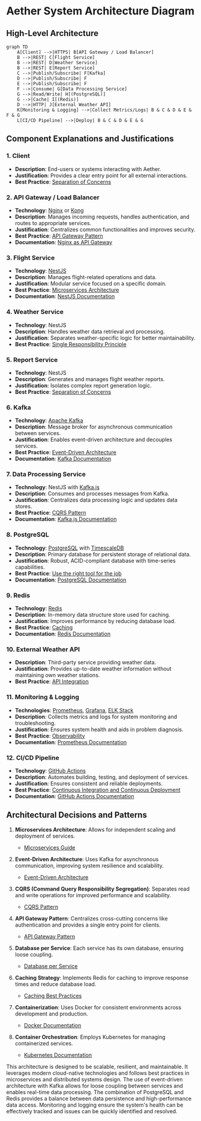 # Aether System Architecture Diagram

## High-Level Architecture

```mermaid
graph TD
    A[Client] -->|HTTPS| B[API Gateway / Load Balancer]
    B -->|REST| C[Flight Service]
    B -->|REST| D[Weather Service]
    B -->|REST| E[Report Service]
    C -->|Publish/Subscribe| F[Kafka]
    D -->|Publish/Subscribe| F
    E -->|Publish/Subscribe| F
    F -->|Consume| G[Data Processing Service]
    G -->|Read/Write| H[(PostgreSQL)]
    G -->|Cache| I[(Redis)]
    D -->|HTTP| J[External Weather API]
    K[Monitoring & Logging] -->|Collect Metrics/Logs| B & C & D & E & F & G
    L[CI/CD Pipeline] -->|Deploy| B & C & D & E & G
```

## Component Explanations and Justifications

### 1. Client
- **Description**: End-users or systems interacting with Aether.
- **Justification**: Provides a clear entry point for all external interactions.
- **Best Practice**: [Separation of Concerns](https://en.wikipedia.org/wiki/Separation_of_concerns)

### 2. API Gateway / Load Balancer
- **Technology**: [Nginx](https://www.nginx.com/) or [Kong](https://konghq.com/)
- **Description**: Manages incoming requests, handles authentication, and routes to appropriate services.
- **Justification**: Centralizes common functionalities and improves security.
- **Best Practice**: [API Gateway Pattern](https://microservices.io/patterns/apigateway.html)
- **Documentation**: [Nginx as API Gateway](https://www.nginx.com/blog/building-microservices-using-an-api-gateway/)

### 3. Flight Service
- **Technology**: [NestJS](https://nestjs.com/)
- **Description**: Manages flight-related operations and data.
- **Justification**: Modular service focused on a specific domain.
- **Best Practice**: [Microservices Architecture](https://martinfowler.com/articles/microservices.html)
- **Documentation**: [NestJS Documentation](https://docs.nestjs.com/)

### 4. Weather Service
- **Technology**: NestJS
- **Description**: Handles weather data retrieval and processing.
- **Justification**: Separates weather-specific logic for better maintainability.
- **Best Practice**: [Single Responsibility Principle](https://en.wikipedia.org/wiki/Single-responsibility_principle)

### 5. Report Service
- **Technology**: NestJS
- **Description**: Generates and manages flight weather reports.
- **Justification**: Isolates complex report generation logic.
- **Best Practice**: [Separation of Concerns](https://en.wikipedia.org/wiki/Separation_of_concerns)

### 6. Kafka
- **Technology**: [Apache Kafka](https://kafka.apache.org/)
- **Description**: Message broker for asynchronous communication between services.
- **Justification**: Enables event-driven architecture and decouples services.
- **Best Practice**: [Event-Driven Architecture](https://martinfowler.com/articles/201701-event-driven.html)
- **Documentation**: [Kafka Documentation](https://kafka.apache.org/documentation/)

### 7. Data Processing Service
- **Technology**: NestJS with [Kafka.js](https://kafka.js.org/)
- **Description**: Consumes and processes messages from Kafka.
- **Justification**: Centralizes data processing logic and updates data stores.
- **Best Practice**: [CQRS Pattern](https://martinfowler.com/bliki/CQRS.html)
- **Documentation**: [Kafka.js Documentation](https://kafka.js.org/docs/introduction)

### 8. PostgreSQL
- **Technology**: [PostgreSQL](https://www.postgresql.org/) with [TimescaleDB](https://www.timescale.com/)
- **Description**: Primary database for persistent storage of relational data.
- **Justification**: Robust, ACID-compliant database with time-series capabilities.
- **Best Practice**: [Use the right tool for the job](https://en.wikipedia.org/wiki/Use_the_right_tool_for_the_job)
- **Documentation**: [PostgreSQL Documentation](https://www.postgresql.org/docs/)

### 9. Redis
- **Technology**: [Redis](https://redis.io/)
- **Description**: In-memory data structure store used for caching.
- **Justification**: Improves performance by reducing database load.
- **Best Practice**: [Caching](https://aws.amazon.com/caching/)
- **Documentation**: [Redis Documentation](https://redis.io/documentation)

### 10. External Weather API
- **Description**: Third-party service providing weather data.
- **Justification**: Provides up-to-date weather information without maintaining own weather stations.
- **Best Practice**: [API Integration](https://swagger.io/resources/articles/best-practices-in-api-design/)

### 11. Monitoring & Logging
- **Technologies**: [Prometheus](https://prometheus.io/), [Grafana](https://grafana.com/), [ELK Stack](https://www.elastic.co/what-is/elk-stack)
- **Description**: Collects metrics and logs for system monitoring and troubleshooting.
- **Justification**: Ensures system health and aids in problem diagnosis.
- **Best Practice**: [Observability](https://docs.microsoft.com/en-us/azure/architecture/best-practices/monitoring)
- **Documentation**: [Prometheus Documentation](https://prometheus.io/docs/introduction/overview/)

### 12. CI/CD Pipeline
- **Technology**: [GitHub Actions](https://github.com/features/actions)
- **Description**: Automates building, testing, and deployment of services.
- **Justification**: Ensures consistent and reliable deployments.
- **Best Practice**: [Continuous Integration and Continuous Deployment](https://martinfowler.com/articles/continuousIntegration.html)
- **Documentation**: [GitHub Actions Documentation](https://docs.github.com/en/actions)

## Architectural Decisions and Patterns

1. **Microservices Architecture**: Allows for independent scaling and deployment of services.
   - [Microservices Guide](https://martinfowler.com/microservices/)

2. **Event-Driven Architecture**: Uses Kafka for asynchronous communication, improving system resilience and scalability.
   - [Event-Driven Architecture](https://aws.amazon.com/event-driven-architecture/)

3. **CQRS (Command Query Responsibility Segregation)**: Separates read and write operations for improved performance and scalability.
   - [CQRS Pattern](https://docs.microsoft.com/en-us/azure/architecture/patterns/cqrs)

4. **API Gateway Pattern**: Centralizes cross-cutting concerns like authentication and provides a single entry point for clients.
   - [API Gateway Pattern](https://microservices.io/patterns/apigateway.html)

5. **Database per Service**: Each service has its own database, ensuring loose coupling.
   - [Database per Service](https://microservices.io/patterns/data/database-per-service.html)

6. **Caching Strategy**: Implements Redis for caching to improve response times and reduce database load.
   - [Caching Best Practices](https://aws.amazon.com/caching/best-practices/)

7. **Containerization**: Uses Docker for consistent environments across development and production.
   - [Docker Documentation](https://docs.docker.com/)

8. **Container Orchestration**: Employs Kubernetes for managing containerized services.
   - [Kubernetes Documentation](https://kubernetes.io/docs/home/)

This architecture is designed to be scalable, resilient, and maintainable. It leverages modern cloud-native technologies and follows best practices in microservices and distributed systems design. The use of event-driven architecture with Kafka allows for loose coupling between services and enables real-time data processing. The combination of PostgreSQL and Redis provides a balance between data persistence and high-performance data access. Monitoring and logging ensure the system's health can be effectively tracked and issues can be quickly identified and resolved.
```